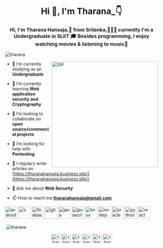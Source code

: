 <!--
### Hi there 👋
![image](https://github.com/saadeghi/saadeghi/blob/master/dino.gif)


**Tharana/tharana** is a ✨ _special_ ✨ repository because its `README.md` (this file) appears on your GitHub profile.

Here are some ideas to get you started:

- 🔭 I’m currently working on ...
- 🌱 I’m currently learning ...
- 👯 I’m looking to collaborate on ...
- 🤔 I’m looking for help with ...
- 💬 Ask me about ...
- 📫 How to reach me: ...
- 😄 Pronouns: ...
- ⚡ Fun fact: ...

![Profile views counter](https://caneco.dev/github-profile-view-counter.svg)

imagews ------- 
https://static.dribbble.com/users/1059583/screenshots/4171367/coding-freak.gif
https://www.accunityservices.com/img/coding.gif  
https://i.pinimg.com/originals/39/69/e7/3969e78d0ac84312a051deb4cda4dc0d.gif
https://media1.giphy.com/avatars/404academy/kGwR3uDrUKPI.gif
https://www.kali.org/wp-content/uploads/2019/11/kali-preview-boot.gif
-->

<h1 align="center">Hi 👋, I'm Tharana_👇</h1>
<h3 align="center">Hi, I'm Tharana Hansaja,🚀 from Srilanka,👨🏽‍💻 currently I'm a Undergraduate in SLIIT 🎓 Besides programming, I enjoy watching movies & listening to music🎼</h3>

<p align="left"> <img src="https://komarev.com/ghpvc/?username=tharana" alt="tharana" /> </p>

<img align="right" alt="GIF" width ="350" src="https://octodex.github.com/images/daftpunktocat-guy.gif" />

- 🔭 I’m currently studying as an **Undergraduate**

- 🌱 I’m currently learning **Web application security and Cryptography**

- 👯 I’m looking to collaborate on **open source/commercial projects**

- 🤝 I’m looking for help with **Pentesting**

- 📝 I regulary write articles on [https://tharanahansaja.business.site/](https://tharanahansaja.business.site/)

- 💬 Ask me about **Web Security**

- 📫 How to reach me **tharanahansaja@gmail.com**

<p align="left"><img src="https://devicons.github.io/devicon/devicon.git/icons/android/android-original-wordmark.svg" alt="android" width="40" height="40"/> <img src="https://devicons.github.io/devicon/devicon.git/icons/c/c-original.svg" alt="c" width="40" height="40"/> <img src="https://www.vectorlogo.zone/logos/firebase/firebase-icon.svg" alt="firebase" width="40" height="40"/> <img src="https://www.vectorlogo.zone/logos/git-scm/git-scm-icon.svg" alt="git" width="40" height="40"/> <img src="https://devicons.github.io/devicon/devicon.git/icons/java/java-original-wordmark.svg" alt="java" width="40" height="40"/> <img src="https://devicons.github.io/devicon/devicon.git/icons/javascript/javascript-original.svg" alt="javascript" width="40" height="40"/> <img src="https://devicons.github.io/devicon/devicon.git/icons/linux/linux-original.svg" alt="linux" width="40" height="40"/> <img src="https://devicons.github.io/devicon/devicon.git/icons/nodejs/nodejs-original-wordmark.svg" alt="nodejs" width="40" height="40"/> <img src="https://devicons.github.io/devicon/devicon.git/icons/oracle/oracle-original.svg" alt="oracle" width="40" height="40"/> <img src="https://devicons.github.io/devicon/devicon.git/icons/python/python-original.svg" alt="python" width="40" height="40"/> <img src="https://devicons.github.io/devicon/devicon.git/icons/react/react-original-wordmark.svg" alt="react" width="40" height="40"/></p>


<p>&nbsp;<img align="center" src="https://github-readme-stats.vercel.app/api?username=tharana&show_icons=true" alt="tharana" /></p>

  
  
  
  
  

<p align="center">
<a href="https://twitter.com/tharanahansaja" target="blank"><img align="center" src="https://cdn.jsdelivr.net/npm/simple-icons@3.0.1/icons/twitter.svg" alt="tharanahansaja" height="30" width="30" /></a>
<a href="https://linkedin.com/in/tharana-hansaja" target="blank"><img align="center" src="https://cdn.jsdelivr.net/npm/simple-icons@3.0.1/icons/linkedin.svg" alt="tharana-hansaja" height="30" width="30" /></a>
<a href="https://stackoverflow.com/users/tharana-hansaja-weerasingha" target="blank"><img align="center" src="https://cdn.jsdelivr.net/npm/simple-icons@3.0.1/icons/stackoverflow.svg" alt="tharana-hansaja-weerasingha" height="30" width="30" /></a>
<a href="https://fb.com/tharana.hansaja" target="blank"><img align="center" src="https://cdn.jsdelivr.net/npm/simple-icons@3.0.1/icons/facebook.svg" alt="tharana.hansaja" height="30" width="30" /></a>
<a href="https://instagram.com/tharanahansaja" target="blank"><img align="center" src="https://cdn.jsdelivr.net/npm/simple-icons@3.0.1/icons/instagram.svg" alt="tharanahansaja" height="30" width="30" /></a>
<a href="https://www.hackerrank.com/tharanahansaja" target="blank"><img align="center" src="https://cdn.jsdelivr.net/npm/simple-icons@3.0.1/icons/hackerrank.svg" alt="tharanahansaja" height="30" width="30" /></a>
</p>






